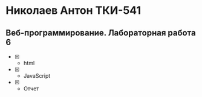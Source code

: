 # Николаев Антон ТКИ-541 
## Веб-программирование. Лабораторная работа 6

- [x] - html
- [x] - JavaScript
- [x] - Отчет
